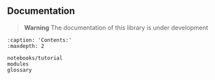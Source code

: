 ```{include} ../README.md
```

## Documentation

> **Warning**
> The documentation of this library is under development


```{toctree}
:caption: 'Contents:'
:maxdepth: 2

notebooks/tutorial
modules
glossary

```
